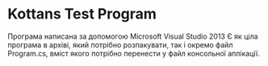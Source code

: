 # Kottans Test Program
Програма написана за допомогою Microsoft Visual Studio 2013
Є як ціла програма в архіві, який потрібно розпакувати, так і окремо файл Program.cs, вміст якого потрібно перенести у файл консольної аплікації.
